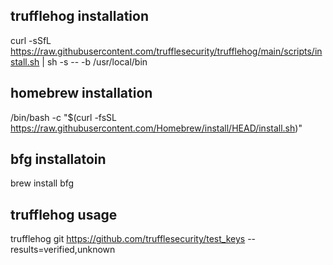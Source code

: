## trufflehog installation
curl -sSfL https://raw.githubusercontent.com/trufflesecurity/trufflehog/main/scripts/install.sh | sh -s -- -b /usr/local/bin

## homebrew installation
/bin/bash -c "$(curl -fsSL https://raw.githubusercontent.com/Homebrew/install/HEAD/install.sh)"

## bfg installatoin
brew install bfg

## trufflehog usage 
trufflehog git https://github.com/trufflesecurity/test_keys --results=verified,unknown